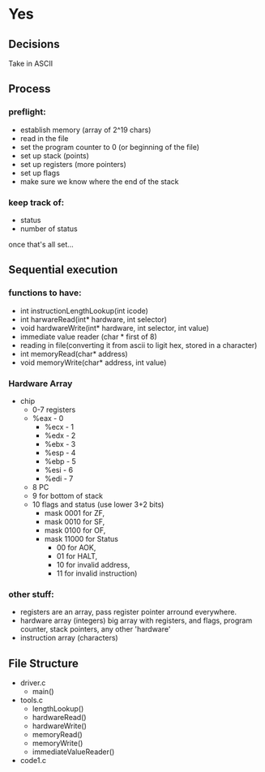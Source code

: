 # Yes

## Decisions
Take in ASCII

## Process

### preflight: 
- establish memory (array of 2^19 chars)
- read in the file
- set the program counter to 0 (or beginning of the file)
- set up stack (points)
- set up registers (more pointers)
- set up flags
- make sure we know where the end of the stack

### keep track of:
- status
- number of status


once that's all set...

## Sequential execution

### functions to have: 
- int instructionLengthLookup(int icode)
- int harwareRead(int* hardware, int selector)
- void hardwareWrite(int* hardware, int selector, int value)
- immediate value reader (char * first of 8)
- reading in file(converting it from ascii to ligit hex, stored in a character)
- int memoryRead(char* address)
- void memoryWrite(char* address, int value) 


### Hardware Array
- chip
	- 0-7 registers
	- %eax - 0
    	- %ecx - 1
    	- %edx - 2
    	- %ebx - 3
    	- %esp - 4
    	- %ebp - 5
    	- %esi - 6
    	- %edi - 7
	- 8 PC
	- 9 for bottom of stack
	- 10 flags and status (use lower 3+2 bits)
		- mask 0001 for ZF, 
		- mask 0010 for SF,
		- mask 0100 for OF, 
		- mask 11000 for Status
			- 00 for AOK, 
			- 01 for HALT, 
			- 10 for invalid address, 
			- 11 for invalid instruction)


### other stuff:
- registers are an array, pass register pointer arround everywhere. 
- hardware array (integers) big array with registers, and flags, program counter, stack pointers, any other 'hardware'
- instruction array (characters) 

## File Structure 

- driver.c
	- main()
- tools.c
	- lengthLookup()
	- hardwareRead()
	- hardwareWrite()
	- memoryRead()
	- memoryWrite()
	- immediateValueReader()
- code1.c
